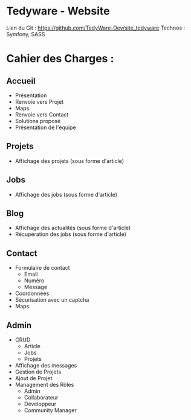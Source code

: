 # Tedyware - Website
Lien du Git : 
https://github.com/TedyWare-Dev/site_tedyware
Technos : Symfony, SASS


Cahier des Charges :
=================================================

Accueil
-----------------------------------------------------------------------------------

- Présentation
- Renvoie vers Projet
- Maps
- Renvoie vers Contact
- Solutions proposé
- Présentation de l'équipe

Projets
-----------------------------------------------------------------------------------

- Affichage des projets (sous forme d'article)

Jobs
-----------------------------------------------------------------------------------

- Affichage des jobs (sous forme d'article)

Blog
-----------------------------------------------------------------------------------

- Affichage des actualités (sous forme d'article)
- Récupération des jobs (sous forme d'article)

Contact
-----------------------------------------------------------------------------------

- Formulaire de contact 
   - Email
   - Numéro
   - Message
- Coordonnées
- Sécurisation avec un captcha
- Maps

Admin
-----------------------------------------------------------------------------------
- CRUD 
   - Article
   - Jobs
   - Projets
- Affichage des messages
- Gestion de Projets
- Ajout de Projet
- Management des Rôles
   - Admin
   - Collaborateur
   - Développeur
   - Community Manager


